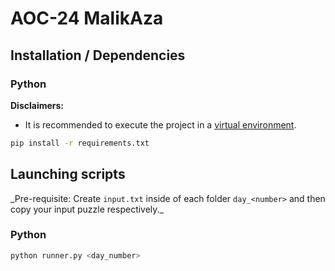 # AOC-24 MalikAza

## Installation / Dependencies

### Python

**Disclaimers:**

- It is recommended to execute the project in a [virtual environment](https://docs.python.org/3/library/venv.html).

```bash
pip install -r requirements.txt
```

## Launching scripts

_Pre-requisite: Create `input.txt` inside of each folder `day_<number>` and then copy your input puzzle respectively.\_

### Python

```bash
python runner.py <day_number>
```
